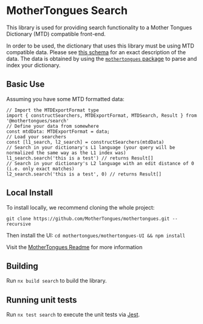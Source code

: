# MotherTongues Search

This library is used for providing search functionality to a Mother Tongues Dictionary (MTD) compatible front-end.

In order to be used, the dictionary that uses this library must be using MTD compatible data. Please see [this schema](https://github.com/MotherTongues/mothertongues-UI/blob/165cc33fb6658c6e7765ed0d272d2040e39e918b/packages/schemas/mtd.json) for an exact description of the data. The data is obtained by using the [`mothertongues` package](https://github.com/MotherTongues/mothertongues) to parse and index your dictionary.

## Basic Use

Assuming you have some MTD formatted data:

```
// Import the MTDExportFormat type
import { constructSearchers, MTDExportFormat, MTDSearch, Result } from '@mothertongues/search'
// Define your data from somewhere
const mtdData: MTDExportFormat = data;
// Load your searchers
const [l1_search, l2_search] = constructSearchers(mtdData)
// Search in your dictionary's L1 language (your query will be normalized the same way as the L1 index was)
l1_search.search('this is a test') // returns Result[]
// Search in your dictionary's L2 language with an edit distance of 0 (i.e. only exact matches)
l2_search.search('this is a test', 0) // returns Result[]
```

## Local Install

To install locally, we recommend cloning the whole project:

`git clone https://github.com/MotherTongues/mothertongues.git --recursive`

Then install the UI: `cd mothertongues/mothertongues-UI && npm install`

Visit the [MotherTongues Readme](https://github.com/MotherTongues/mothertongues) for more information


## Building

Run `nx build search` to build the library.

## Running unit tests

Run `nx test search` to execute the unit tests via [Jest](https://jestjs.io).
